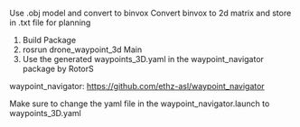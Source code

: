 Use .obj model and convert to binvox
Convert binvox to 2d matrix and store in .txt file for planning

1. Build Package
2. rosrun drone_waypoint_3d Main
3. Use the generated waypoints_3D.yaml in the waypoint_navigator package by RotorS

waypoint_navigator: https://github.com/ethz-asl/waypoint_navigator

Make sure to change the yaml file in the waypoint_navigator.launch to waypoints_3D.yaml
